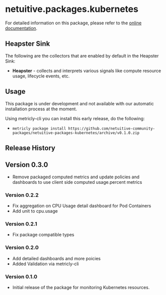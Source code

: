# netuitive.packages.kubernetes

For detailed information on this package, please refer to the [online documentation](https://help.netuitive.com/Content/Integrations/kubernetes.htm).

## Heapster Sink
The following are the collectors that are enabled by default in the Heapster Sink:

 - **Heapster** - collects and interprets various signals like compute resource usage, lifecycle events, etc.

## Usage
This package is under development and not available with our automatic installation process at the moment.  

Using metricly-cli you can install this early release, do the following:
- `metricly package install https://github.com/netuitive-community-packages/netuitive-packages-kubernetes/archive/v0.1.0.zip`

## Release History
## Version 0.3.0
* Remove packaged computed metrics and update policies and dashboards to use client side computed usage.percent metrics

### Version 0.2.2
* Fix aggregation on CPU Usage detail dashboard for Pod Containers
* Add unit to cpu.usage

### Version 0.2.1
* Fix package compatible types

### Version 0.2.0
* Add detailed dashboards and more poicies
* Added Validation via metricly-cli

### Version 0.1.0

* Initial release of the package for monitoring Kubernetes resources.
